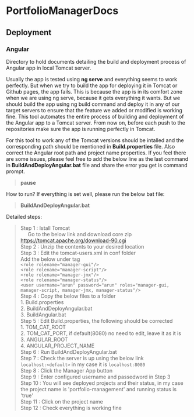 # PortfolioManagerDocs
## Deployment
### Angular
Directory to hold documents detailing the build and deployment process of Angular app in local Tomcat server.

Usually the app is tested using **ng serve** and everything seems to work perfectly. But when we try to build the app for deploying it in Tomcat or Github pages, the app fails.
This is because the app is in its comfort zone when we are using ng serve, because it gets everything it wants.
But we should build the app using ng build command and deploy it in any of our target servers to ensure that the feature we added or modified is working fine.
This tool automates the entire process of building and deployment of the Angular app to a Tomcat server. 
From now on, before each push to the repositories make sure the app is running perfectly in Tomcat.

For this tool to work any of the Tomcat versions should be intalled and the corresponding path should be mentioned in **Build.properties** file. Also correct the Angular root path and project name properties.
If you feel there are some issues, please feel free to add the below line as the last command in **BuildAndDeployAngular.bat** file and share the error you get is command prompt.
>**pause**

How to run?
If everything is set well, please run the below bat file:
>**BuildAndDeployAngular.bat**

Detailed steps:
>Step 1  : Istall Tomcat  
		   &nbsp;&nbsp;&nbsp;&nbsp; Go to the below link and download core zip  
		   https://tomcat.apache.org/download-90.cgi  
>Step 2  : Unzip the contents to your desired location  
>Step 3  : Edit the tomcat-users.xml in conf folder  
		   Add the below under <tomcat-users> tag  
			`<role rolename="manager-gui"/>`  
			`<role rolename="manager-script"/>`  
			`<role rolename="manager-jmx"/>`  
			`<role rolename="manager-status"/>`  
			`<user username="arun" password="arun" roles="manager-gui, manager-script, manager-jmx, manager-status"/>`  
>Step 4  : Copy the below files to a folder  
			1. Build.properties  
			2. BuildAndDeployAngular.bat  
			3. BuildAngular.bat  
>Step 5  : Edit Build.properties, the following should be corrected  
			1. TOM_CAT_ROOT  
			2. TOM_CAT_PORT, if default(8080) no need to edit, leave it as it is  
			3. ANGULAR_ROOT  
			4. ANGULAR_PROJECT_NAME  
>Step 6  : Run BuildAndDeployAngular.bat  
>Step 7  : Check the server is up using the below link  
		   `localhost:<default>` in my case it is `localhost:8080`  
>Step 8  : Click the Manager App button  
>Step 9  : Enter configured username and passedword in Step 3  
>Step 10 : You will see deployed projects and their status, in my case the project name is 'portfolio-management' and running status is 'true'  
>Step 11 : Click on the project name  
>Step 12 : Check everything is working fine  